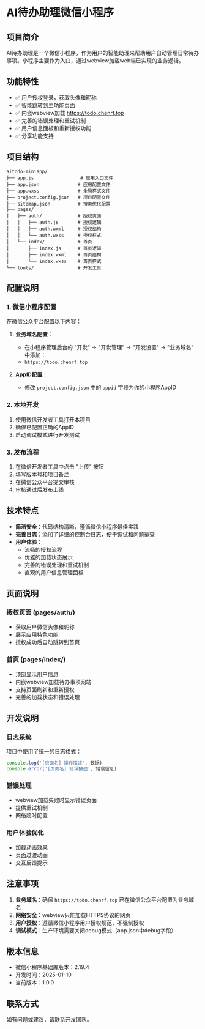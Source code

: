 # AI待办助理微信小程序

## 项目简介

AI待办助理是一个微信小程序，作为用户的智能助理来帮助用户自动管理日常待办事项。小程序主要作为入口，通过webview加载web端已实现的业务逻辑。

## 功能特性

- ✅ 用户授权登录，获取头像和昵称
- ✅ 智能跳转到主功能页面
- ✅ 内嵌webview加载 https://todo.chenrf.top
- ✅ 完善的错误处理和重试机制
- ✅ 用户信息面板和重新授权功能
- ✅ 分享功能支持

## 项目结构

```
aitodo-miniapp/
├── app.js                 # 应用入口文件
├── app.json              # 应用配置文件
├── app.wxss              # 全局样式文件
├── project.config.json   # 项目配置文件
├── sitemap.json          # 搜索优化配置
├── pages/
│   ├── auth/             # 授权页面
│   │   ├── auth.js       # 授权逻辑
│   │   ├── auth.wxml     # 授权结构
│   │   └── auth.wxss     # 授权样式
│   └── index/            # 首页
│       ├── index.js      # 首页逻辑
│       ├── index.wxml    # 首页结构
│       └── index.wxss    # 首页样式
└── tools/                # 开发工具
```

## 配置说明

### 1. 微信小程序配置

在微信公众平台配置以下内容：

1. **业务域名配置**：
   - 在小程序管理后台的 "开发" -> "开发管理" -> "开发设置" -> "业务域名" 中添加：
   - `https://todo.chenrf.top`

2. **AppID配置**：
   - 修改 `project.config.json` 中的 `appid` 字段为你的小程序AppID

### 2. 本地开发

1. 使用微信开发者工具打开本项目
2. 确保已配置正确的AppID
3. 启动调试模式进行开发测试

### 3. 发布流程

1. 在微信开发者工具中点击 "上传" 按钮
2. 填写版本号和项目备注
3. 在微信公众平台提交审核
4. 审核通过后发布上线

## 技术特点

- **简洁安全**：代码结构清晰，遵循微信小程序最佳实践
- **完善日志**：添加了详细的控制台日志，便于调试和问题排查
- **用户体验**：
  - 流畅的授权流程
  - 优雅的加载状态展示
  - 完善的错误处理和重试机制
  - 直观的用户信息管理面板

## 页面说明

### 授权页面 (pages/auth/)
- 获取用户微信头像和昵称
- 展示应用特色功能
- 授权成功后自动跳转到首页

### 首页 (pages/index/)
- 顶部显示用户信息
- 内嵌webview加载待办事项网站
- 支持页面刷新和重新授权
- 完善的加载状态和错误处理

## 开发说明

### 日志系统
项目中使用了统一的日志格式：
```javascript
console.log('[页面名] 操作描述', 数据)
console.error('[页面名] 错误描述', 错误信息)
```

### 错误处理
- webview加载失败时显示错误页面
- 提供重试机制
- 网络超时配置

### 用户体验优化
- 加载动画效果
- 页面过渡动画
- 交互反馈提示

## 注意事项

1. **业务域名**：确保 `https://todo.chenrf.top` 已在微信公众平台配置为业务域名
2. **网络安全**：webview只能加载HTTPS协议的网页
3. **用户授权**：遵循微信小程序用户授权规范，不强制授权
4. **调试模式**：生产环境需要关闭debug模式（app.json中debug字段）

## 版本信息

- 微信小程序基础库版本：2.19.4
- 开发时间：2025-01-10
- 当前版本：1.0.0

## 联系方式

如有问题或建议，请联系开发团队。 